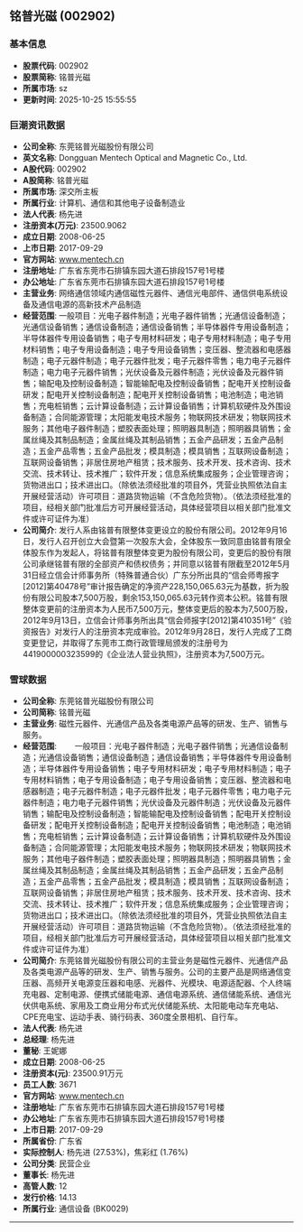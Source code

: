 ## 铭普光磁 (002902)

### 基本信息

- **股票代码**: 002902
- **股票简称**: 铭普光磁
- **所属市场**: sz
- **更新时间**: 2025-10-25 15:55:55

### 巨潮资讯数据

- **公司全称**: 东莞铭普光磁股份有限公司
- **英文名称**: Dongguan Mentech Optical and Magnetic Co., Ltd.
- **A股代码**: 002902
- **A股简称**: 铭普光磁
- **所属市场**: 深交所主板
- **所属行业**: 计算机、通信和其他电子设备制造业
- **法人代表**: 杨先进
- **注册资本(万元)**: 23500.9062
- **成立日期**: 2008-06-25
- **上市日期**: 2017-09-29
- **官方网站**: www.mentech.cn
- **注册地址**: 广东省东莞市石排镇东园大道石排段157号1号楼
- **办公地址**: 广东省东莞市石排镇东园大道石排段157号1号楼
- **主营业务**: 网络通信领域内通信磁性元器件、通信光电部件、通信供电系统设备及通信电源的高新技术产品制造
- **经营范围**: 一般项目：光电子器件制造；光电子器件销售；光通信设备制造；光通信设备销售；通信设备制造；通信设备销售；半导体器件专用设备制造；半导体器件专用设备销售；电子专用材料研发；电子专用材料制造；电子专用材料销售；电子专用设备制造；电子专用设备销售；变压器、整流器和电感器制造；电子元器件制造；电子元器件批发；电子元器件零售；电力电子元器件制造；电力电子元器件销售；光伏设备及元器件制造；光伏设备及元器件销售；输配电及控制设备制造；智能输配电及控制设备销售；配电开关控制设备研发；配电开关控制设备制造；配电开关控制设备销售；电池制造；电池销售；充电桩销售；云计算设备制造；云计算设备销售；计算机软硬件及外围设备制造；合同能源管理；太阳能发电技术服务；物联网技术研发；物联网技术服务；其他电子器件制造；塑胶表面处理；照明器具制造；照明器具销售；金属丝绳及其制品制造；金属丝绳及其制品销售；五金产品研发；五金产品制造；五金产品零售；五金产品批发；模具制造；模具销售；互联网设备制造；互联网设备销售；非居住房地产租赁；技术服务、技术开发、技术咨询、技术交流、技术转让、技术推广；软件开发；信息系统集成服务；企业管理咨询；货物进出口；技术进出口。（除依法须经批准的项目外，凭营业执照依法自主开展经营活动）许可项目：道路货物运输（不含危险货物）。（依法须经批准的项目，经相关部门批准后方可开展经营活动，具体经营项目以相关部门批准文件或许可证件为准）
- **公司简介**: 发行人系由铭普有限整体变更设立的股份有限公司。2012年9月16日，发行人召开创立大会暨第一次股东大会，全体股东一致同意由铭普有限全体股东作为发起人，将铭普有限整体变更为股份有限公司，变更后的股份有限公司承继铭普有限的全部资产和债权债务；并同意以铭普有限截至2012年5月31日经立信会计师事务所（特殊普通合伙）广东分所出具的“信会师粤报字[2012]第40478号”审计报告确定的净资产228,150,065.63元为基数，折为股份有限公司股本7,500万股，剩余153,150,065.63元转作资本公积。铭普有限整体变更前的注册资本为人民币7,500万元，整体变更后的股本为7,500万股，2012年9月13日，立信会计师事务所出具“信会师报字[2012]第410351号”《验资报告》对发行人的注册资本完成审验。2012年9月28日，发行人完成了工商变更登记，并取得了东莞市工商行政管理局颁发的注册号为441900000323599的《企业法人营业执照》，注册资本为7,500万元。

### 雪球数据

- **公司全称**: 东莞铭普光磁股份有限公司
- **公司简称**: 铭普光磁
- **主营业务**: 磁性元器件、光通信产品及各类电源产品等的研发、生产、销售与服务。
- **经营范围**: 　　一般项目：光电子器件制造；光电子器件销售；光通信设备制造；光通信设备销售；通信设备制造；通信设备销售；半导体器件专用设备制造；半导体器件专用设备销售；电子专用材料研发；电子专用材料制造；电子专用材料销售；电子专用设备制造；电子专用设备销售；变压器、整流器和电感器制造；电子元器件制造；电子元器件批发；电子元器件零售；电力电子元器件制造；电力电子元器件销售；光伏设备及元器件制造；光伏设备及元器件销售；输配电及控制设备制造；智能输配电及控制设备销售；配电开关控制设备研发；配电开关控制设备制造；配电开关控制设备销售；电池制造；电池销售；充电桩销售；云计算设备制造；云计算设备销售；计算机软硬件及外围设备制造；合同能源管理；太阳能发电技术服务；物联网技术研发；物联网技术服务；其他电子器件制造；塑胶表面处理；照明器具制造；照明器具销售；金属丝绳及其制品制造；金属丝绳及其制品销售；五金产品研发；五金产品制造；五金产品零售；五金产品批发；模具制造；模具销售；互联网设备制造；互联网设备销售；非居住房地产租赁；技术服务、技术开发、技术咨询、技术交流、技术转让、技术推广；软件开发；信息系统集成服务；企业管理咨询；货物进出口；技术进出口。（除依法须经批准的项目外，凭营业执照依法自主开展经营活动）许可项目：道路货物运输（不含危险货物）。（依法须经批准的项目，经相关部门批准后方可开展经营活动，具体经营项目以相关部门批准文件或许可证件为准）
- **公司简介**: 东莞铭普光磁股份有限公司的主营业务是磁性元器件、光通信产品及各类电源产品等的研发、生产、销售与服务。公司的主要产品是网络通信变压器、高频开关电源变压器和电感、光器件、光模块、电源适配器、个人终端充电器、定制电源、便携式储能电源、通信电源系统、通信储能系统、通信光伏供电系统、家用及工商业用分布式光伏储能系统、太阳能电动车充电站、CPE充电宝、运动手表、骑行码表、360度全景相机、自行车。
- **法人代表**: 杨先进
- **总经理**: 杨先进
- **董秘**: 王妮娜
- **成立日期**: 2008-06-25
- **注册资本(元)**: 23500.91万元
- **员工人数**: 3671
- **官方网站**: www.mentech.cn
- **注册地址**: 广东省东莞市石排镇东园大道石排段157号1号楼
- **办公地址**: 广东省东莞市石排镇东园大道石排段157号1号楼
- **上市日期**: 2017-09-29
- **所属省份**: 广东省
- **实际控制人**: 杨先进 (27.53%)，焦彩红 (1.76%)
- **公司分类**: 民营企业
- **董事长**: 杨先进
- **高管人数**: 12
- **发行价格**: 14.13
- **所属行业**: 通信设备 (BK0029)

---